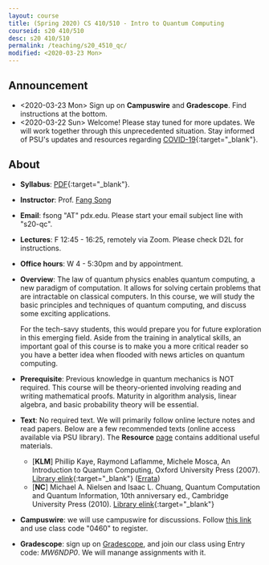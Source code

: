 ```yaml
---
layout: course
title: (Spring 2020) CS 410/510 - Intro to Quantum Computing
courseid: s20 410/510
desc: s20 410/510
permalink: /teaching/s20_4510_qc/
modified: <2020-03-23 Mon>
---
```


## Announcement
*  <2020-03-23 Mon> Sign up on **Campuswire** and
   **Gradescope**. Find instructions at the bottom.
*  <2020-03-22 Sun> Welcome! Please stay tuned for more updates. We
   will work together through this unprecedented situation. Stay
   informed of PSU's updates and resources regarding
   [COVID-19](https://www.pdx.edu/coronavirus-response){:target="_blank"}.

## About
*  **Syllabus**:
   [PDF]({{base}}/teaching/s20_4510_qc/s20_qc_syllabus_update.pdf){:target="_blank"}. 
*  **Instructor**: Prof. [Fang Song]({{base}}/) 
*  **Email**: fsong "AT" pdx.edu. Please start your email subject line
   with "s20-qc". 
*  **Lectures**: F 12:45 - 16:25, remotely via Zoom. Please check D2L for
   instructions.
*  **Office hours**: W 4 - 5:30pm and by appointment. 
*  **Overview**: The law of quantum physics enables quantum computing,
   a new paradigm of computation. It allows for solving certain
   problems that are intractable on classical computers. In this
   course, we will study the basic principles and techniques of
   quantum computing, and discuss some exciting applications. 
   
   For the tech-savy students, this would prepare you for future
   exploration in this emerging field. Aside from the training in
   analytical skills, an important goal of this course is to make you
   a more critical reader so you have a better idea when flooded with
   news articles on quantum computing.
*  **Prerequisite**: Previous knowledge in quantum mechanics is NOT
   required. This course will be theory-oriented involving reading and
   writing mathematical proofs. Maturity in algorithm analysis, linear
   algebra, and basic probability theory will be essential.
*  **Text**: No required text. We will primarily follow online lecture
   notes and read papers. Below are a few recommended texts (online
   access available via PSU library). The **Resource**
   [page]({{base}}/teaching/s20_4510_qc/resource/) contains additional
   useful materials.
    *  [**KLM**] Phillip Kaye, Raymond Laflamme, Michele Mosca, An
       Introduction to Quantum Computing, Oxford University Press
       (2007). [Library
       elink](https://search.library.pdx.edu/permalink/f/p82vj0/CP71189200070001451){:target="_blank"}
       ([Errata](http://qcintro.com/))
    *  [**NC**] Michael A. Nielsen and Isaac L. Chuang, Quantum Computation and Quantum Information, 10th anniversary ed., Cambridge University Press (2010). [Library elink](https://search.library.pdx.edu/permalink/f/p82vj0/CP51230839460001451){:target="_blank"}
*  **Campuswire**: we will use campuswire for discussions. Follow
   [this link](https://campuswire.com/p/G3AC6F26F) and use class code
   "0460" to register.
*  **Gradescope**: sign up on
   [Gradescope](https://www.gradescope.com/), and join our class using
   Entry code: _MW6NDP0_. We will manange assignments with it.
